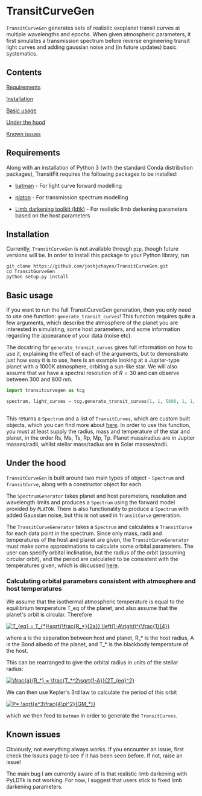 # TransitCurveGen

`TransitCurveGen` generates sets of realistic exoplanet transit curves at multiple wavelengths and epochs. When given atmospheric parameters, it first simulates a transmission spectrum before reverse engineering transit light curves and adding gaussian noise and (in future updates) basic systematics.

## Contents
[Requirements](#requirements)

[Installation](#installation)

[Basic usage](#basic_usage)

[Under the hood](#under_the_hood)

[Known issues](#known_issues)


<a name="requirements"></a>
## Requirements
Along with an installation of Python 3 (with the standard Conda distribution packages), TransitFit requires the following packages to be installed:

- [batman](https://www.cfa.harvard.edu/~lkreidberg/batman/index.html) - For light curve forward modelling

- [platon](https://github.com/ideasrule/platon) - For transmission spectrum modelling

- [Limb darkening toolkit (ldtk)](https://github.com/hpparvi/ldtk) - For realistic limb darkening parameters based on the host parameters


<a name="installation"></a>
## Installation
Currently, `TransitCurveGen` is not available through `pip`, though future versions will be. In order to install this package to your Python library, run
```
git clone https://github.com/joshjchayes/TransitCurveGen.git
cd TransitGurveGen
python setup.py install
```

<a name="basic_usage"></a>
## Basic usage
If you want to run the full TransitCurveGen generation, then you only need to use one function: ```generate_transit_curves```! This function requires quite a few arguments, which describe the atmosphere of the planet you are interested in simulating, some host parameters, and some information regarding the appearance of your data (noise etc).

The docstring for ```generate_transit_curves``` gives full information on how to use it, explaining the effect of each of the arguments, but to demonstrate just how easy it is to use, here is an example looking at a Jupiter-type planet with a 1000K atmosphere, orbiting a sun-like star. We will also assume that we have a spectral resolution of $R=30$ and can observe between 300 and 800 nm.

```python
import transitcurvegen as tcg

spectrum, light_curves = tcg.generate_transit_curves(1, 1, 5800, 1, 1, 1000, resolution=30, max_wavelength=8e-7, min_wavelength=3e-7)
 
```
This returns a ```Spectrum``` and a list of ```TransitCurves```, which are custom built objects, which you can find more about [here](#under_the_hood). In order to use this function, you must at least supply the radius, mass and temperature of the star and planet, in the order Rs, Ms, Ts, Rp, Mp, Tp. Planet mass/radius are in Jupiter masses/radii, whilst stellar mass/radius are in Solar masses/radii.

<a name="under_the_hood"></a>
## Under the hood
`TransitCurveGen` is built around two main types of object - ```Spectrum``` and ```TransitCurve```, along with a constructor object for each. 

The ```SpectrumGenerator``` takes planet and host parameters, resolution and wavelength limits and produces a `Spectrum` using the forward model provided by `PLATON`. There is also functionality to produce a `Spectrum` with added Gaussian noise, but this is not used in `TransitCurve` generation. 

The `TransitCurveGenerator` takes a `Spectrum` and calculates a `TransitCurve` for each data point in the spectrum. Since only mass, radii and temperatures of the host and planet are given, the `TransitCurveGenerator` must make some approximations to calculate some orbital parameters. The user can specify orbital inclination, but the radius of the orbit (assuming circular orbit), and the period are calculated to be consistent with the temperatures given, which is discussed [here](#realistic_orb_params). 

<a name="realistic_orb_params"></a>
### Calculating orbital parameters consistent with atmosphere and host temperatures

We assume that the isothermal atmospheric temperature is equal to the equilibrium temperature T_eq of the planet, and also assume that the planet's orbit is circular. Therefore 

<a href="https://www.codecogs.com/eqnedit.php?latex=T_{eq}&space;=&space;T_{*}\sqrt{\frac{R_*}{2a}}&space;\left(1-A\right)^{\frac{1}{4}}" target="_blank"><img src="https://latex.codecogs.com/gif.latex?T_{eq}&space;=&space;T_{*}\sqrt{\frac{R_*}{2a}}&space;\left(1-A\right)^{\frac{1}{4}}" title="T_{eq} = T_{*}\sqrt{\frac{R_*}{2a}} \left(1-A\right)^{\frac{1}{4}}" /></a>

where a is the separation between host and planet, R_* is the host radius, A is the Bond albedo of the planet, and T_* is the blackbody temperature of the host.

This can be rearranged to give the orbital radius in units of the stellar radius:

<a href="https://www.codecogs.com/eqnedit.php?latex=\frac{a}{R_*}&space;=&space;\frac{T_*^2\sqrt{1-A}}{2T_{eq}^2}" target="_blank"><img src="https://latex.codecogs.com/gif.latex?\frac{a}{R_*}&space;=&space;\frac{T_*^2\sqrt{1-A}}{2T_{eq}^2}" title="\frac{a}{R_*} = \frac{T_*^2\sqrt{1-A}}{2T_{eq}^2}" /></a>

We can then use Kepler's 3rd law to calculate the period of this orbit 

<a href="https://www.codecogs.com/eqnedit.php?latex=P=&space;\sqrt{a^3\frac{4\pi^2}{GM_*}}" target="_blank"><img src="https://latex.codecogs.com/gif.latex?P=&space;\sqrt{a^3\frac{4\pi^2}{GM_*}}" title="P= \sqrt{a^3\frac{4\pi^2}{GM_*}}" /></a>

which we then feed to `batman` in order to generate the `TransitCurves`.

<a name="requirements"></a>
## Known issues
Obviously, not everything always works. If you encounter an issue, first check the Issues page to see if it has been seen before. If not, raise an issue!

The main bug I am currently aware of is that realistic limb darkening with PyLDTk is not working. For now, I suggest that users stick to fixed limb darkening parameters.
